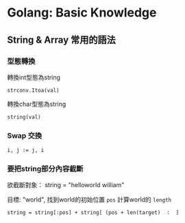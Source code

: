 # Golang: Basic Knowledge

## String & Array 常用的語法

### 型態轉換

轉換int型態為string
```
strconv.Itoa(val)
```

轉換char型態為string
```
string(val)
```

### Swap 交換

```
i, j := j, i
```

### 要把string部分內容截斷

欲截斷對象： string = "helloworld william"

目標: "world", 找到world的初始位置 `pos` 計算world的 `length`

```
string = string[:pos] + string[ (pos + len(target)  :  ]
```